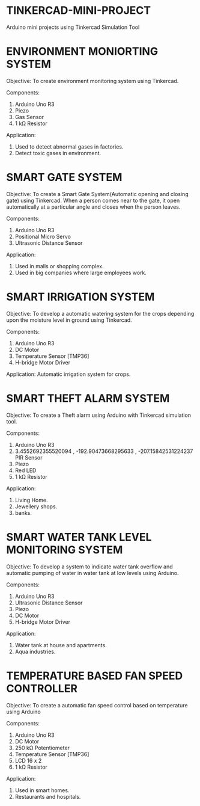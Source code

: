 # TINKERCAD-MINI-PROJECT
Arduino mini projects using Tinkercad Simulation Tool

# ENVIRONMENT MONIORTING SYSTEM

Objective: To create environment monitoring system using Tinkercad.

Components: 
1. Arduino Uno R3
2. Piezo
3. Gas Sensor
4. 1 kΩ Resistor

Application:
1. Used to detect abnormal gases in factories.
2. Detect toxic gases in environment.

# SMART GATE SYSTEM

Objective: To create a Smart Gate System(Automatic opening and closing gate) using Tinkercad.
When a person comes near to the gate, it open automatically at a particular angle and closes when the person leaves. 

Components:
1. Arduino Uno R3
2. Positional Micro Servo
3. Ultrasonic Distance Sensor

Application:
1. Used in malls or shopping complex.
2. Used in big companies where large employees work.

# SMART IRRIGATION SYSTEM

Objective: To develop a automatic watering system for the crops depending upon the moisture level in ground using Tinkercad.

Components:
1. Arduino Uno R3
2.  DC Motor
3. Temperature Sensor [TMP36]
4. H-bridge Motor Driver

Application:
Automatic irrigation system for crops.

# SMART THEFT ALARM SYSTEM

Objective: To create a Theft alarm using Arduino with Tinkercad simulation tool.

Components:
1. Arduino Uno R3
2. 3.4552692355520094 , -192.90473668295633 , -207.15842531224237 PIR Sensor
3. Piezo
4. Red LED
5. 1 kΩ Resistor

Application:
1. Living Home.
2. Jewellery shops.
3. banks.

# SMART WATER TANK LEVEL MONITORING SYSTEM

Objective: To develop a system to indicate water tank overflow and automatic pumping of water in water tank at low levels using Arduino.

Components:
1. Arduino Uno R3
2. Ultrasonic Distance Sensor
3. Piezo
4. DC Motor
5. H-bridge Motor Driver

Application:
1. Water tank at house and apartments.
2. Aqua industries.

# TEMPERATURE BASED FAN SPEED CONTROLLER

Objective: To create a automatic fan speed control based on temperature using Arduino

Components:
1. Arduino Uno R3
2. DC Motor
3. 250 kΩ Potentiometer
4. Temperature Sensor [TMP36]
5. LCD 16 x 2
6. 1 kΩ Resistor

Application:
1. Used in smart homes.
2. Restaurants and hospitals.

